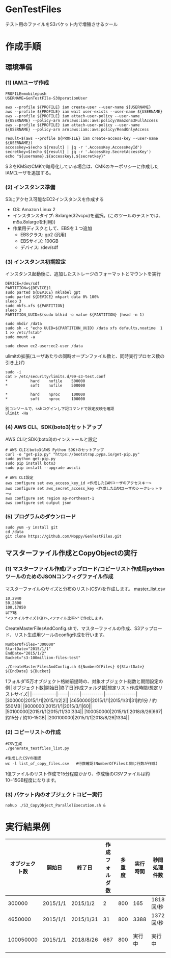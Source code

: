 # GenTestFiles
テスト用のファイルをS3バケット内で増殖させるツール

# 作成手順
## 環境準備
### (1) IAMユーザ作成
```
PROFILE=mobilepush
USERNAME=GenTestFIle-S3OperationUser

aws --profile ${PROFILE} iam create-user --user-name ${USERNAME}
aws --profile ${PROFILE} iam wait user-exists --user-name ${USERNAME}
aws --profile ${PROFILE} iam attach-user-policy --user-name ${USERNAME} --policy-arn arn:aws:iam::aws:policy/AmazonS3FullAccess
aws --profile ${PROFILE} iam attach-user-policy --user-name ${USERNAME} --policy-arn arn:aws:iam::aws:policy/ReadOnlyAccess

result=$(aws --profile ${PROFILE} iam create-access-key --user-name ${USERNAME})
accesskey=$(echo ${result} | jq -r '.AccessKey.AccessKeyId')
secretkey=$(echo ${result} | jq -r '.AccessKey.SecretAccessKey')
echo "${username},${accesskey},${secretkey}"
```
S３をKMSのCMKで暗号化している場合は、CMKのキーポリシーに作成したIAMユーザを追加する。

### (2) インスタンス準備
S3にアクセス可能なEC2インスタンスを作成する
- OS: Amazon Linux 2
- インスタンスタイプ: 8xlarge(32vcpu)を選択。(このツールのテストでは、m5a.8xlargeを利用))
- 作業用ディスクとして、EBSを１つ追加
    - EBSクラス: gp2 (汎用)
    - EBSサイズ: 100GB
    - デバイス: /dev/sdf

### (3) インスタンス初期設定
インスタンス起動後に、追加したストレージのフォーマットとマウントを実行
```
DEVICE=/dev/sdf
PARTITION=${DEVICE}1
sudo parted ${DEVICE} mklabel gpt
sudo parted ${DEVICE} mkpart data 0% 100%
sleep 3
sudo mkfs.xfs ${PARTITION}
sleep 3
PARTITION_UUID=$(sudo blkid -o value ${PARTITION} |head -n 1)

sudo mkdir /data
sudo sh -c "echo UUID=${PARTITION_UUID} /data xfs defaults,noatime  1   1 >> /etc/fstab"
sudo mount -a

sudo chown ec2-user:ec2-user /data
```

ulimitの拡張(ユーザあたりの同時オープンファイル数と、同時実行プロセス数の引き上げ)
```
sudo -i
cat > /etc/security/limits.d/99-s3-test.conf
*          hard    nofile    500000
*          soft    nofile    500000

*          hard    nproc     100000
*          soft    nproc     100000

別コンソールで、sshログインし下記コマンドで設定反映を確認
ulimit -Ha
```
### (4) AWS CLI、SDK(boto3)セットアップ
AWS CLIとSDK(boto3)のインストールと設定
```
# AWS CLIとboto3(AWS Python SDK)のセットアップ
curl -o "get-pip.py" "https://bootstrap.pypa.io/get-pip.py" 
sudo python get-pip.py
sudo pip install boto3
sudo pip install --upgrade awscli

# AWS CLI設定
aws configure set aws_access_key_id <作成したIAMユーザのアクセスキー>
aws configure set aws_secret_access_key <作成したIAMユーザのシークレットキー>
aws configure set region ap-northeast-1
aws configure set output json
```
### (5) プログラムのダウンロード
```
sudo yum -y install git
cd /data
git clone https://github.com/Noppy/GenTestFiles.git
```

## マスターファイル作成とCopyObjectの実行

### (1) マスターファイル作成/アップロード/コピーリスト作成用pythonツールのためのJSONコンフィグファイル作成
マスターファイルのサイズと分布のリスト(CSV)を作成します。
master_list.csv
```
10,2940
50,2800
100,17850
以下略
"<ファイルサイズ(KB)>,<ファイル比率>"で作成します。
```
CreateMasterFilesAndConfig.shで、マスターファイルの作成、S3アップロード、リスト生成用ツールのconfig作成を行います。
```
NumberOfFiles="300000"
StartDate="2015/1/1"
EndDate="2015/1/2"
Bucket="s3-100million-files-test"

./CreateMasterFilesAndConfig.sh ${NumberOfFiles} ${StartDate} ${EndDate} ${Bucket}
```
1フォルダ15万オブジェクト格納前提時の、対象オブジェクト総数と期間設定の例
|オブジェクト数|開始日|終了日|作成フォルダ数|想定リスト作成時間/想定リストサイズ|
|------------|-----|-----|-----------|---------------|
|300000|2015/1/1|2015/1/2|2||
|4650000|2015/1/1|2015/1/31|31|約1分 / 約550MB|
|9000000|2015/1/1|2015/3/1|60||
|50100000|2015/1/1|2015/11/30|334||
|100050000|2015/1/1|2018/8/26|667|約15分 / 約10-15GB|
|200100000|2015/1/1|2018/8/26|1334||

### (2) コピーリストの作成
```
#CSV生成
./generate_testfiles_list.py

#生成したCSVの確認
wc -l list_of_copy_files.csv   #行数確認(NumberOfFilesと同じ行数が作成)
```
1億ファイルのリスト作成で15分程度かかり、作成後のCSVファイルは約10−15GB程度になります。
### (3) バケット内のオブジェクトコピー実行
```
nohup ./S3_CopyObject_ParallelExecution.sh &
```

# 実行結果例

|オブジェクト数|開始日|終了日|作成フォルダ数|多重度|実行時間|秒間処理件数|成功数|失敗数|合計|
|------------|-----|-----|-----------|-----|-------|----------|-----|----|----|
|300000|2015/1/1|2015/1/2|2|800|165|1818回/秒|300000|0|300000|
|4650000|2015/1/1|2015/1/31|31|800|3388|1372回/秒|4650000|0|4650000|
|100050000|2015/1/1|2018/8/26|667|800|実行中|実行中|実行中|実行中|実行中|




